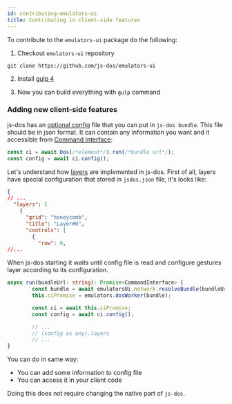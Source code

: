```yaml
---
id: contributing-emulators-ui
title: Contributing in client-side features
---
```


To contribute to the `emulators-ui` package do the following:

1. Checkout `emulators-ui` repository
  
  `git clone https://github.com/js-dos/emulators-ui`

2. Install [gulp 4](https://gulpjs.com/)

3. Now you can build everything with `gulp` command

### Adding new client-side features

js-dos has an [optional config](jsdos-bundle) file that you can put in `js-dos bundle`. This
file should be in json format. It can contain any information you want and it accessible from [Command Interface](command-interface):

```js
const ci = await Dos(/*element*/).run(/*bundle url*/);
const config = await ci.config();
```

Let's understand how [layers](mobile-support.md) are implemented in js-dos. 
First of all, layers have special configuration that stored in `jsdos.json` file, it's looks
like: 

```json
{
// ...
  "layers": [
    {
      "grid": "honeycomb",
      "title": "Layer#0",
      "controls": [
        {
          "row": 0,
//...
```

When js-dos starting it waits until config file is read and configure gestures
layer according to its configuration.
```typescript
async run(bundleUrl: string): Promise<CommandInterface> {
        const bundle = await emulatorsUi.network.resolveBundle(bundleUrl);
        this.ciPromise = emulators.dosWorker(bundle);

        const ci = await this.ciPromise;
        const config = await ci.config();

        // ...
        // (config as any).layers
        // ...
}
```

You can do in same way:
* You can add some information to config file
* You can access it in your client code

Doing this does not require changing the native part of `js-dos`.
